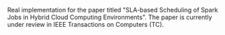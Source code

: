 Real implementation for the paper titled "SLA-based Scheduling of Spark Jobs in Hybrid Cloud Computing Environments". The paper is currently under review in IEEE Transactions on Computers (TC).
